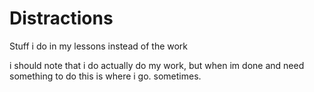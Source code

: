 # Distractions
Stuff i do in my lessons instead of the work

i should note that i do actually do my work, but when im done and need something to do this is where i go. sometimes.
